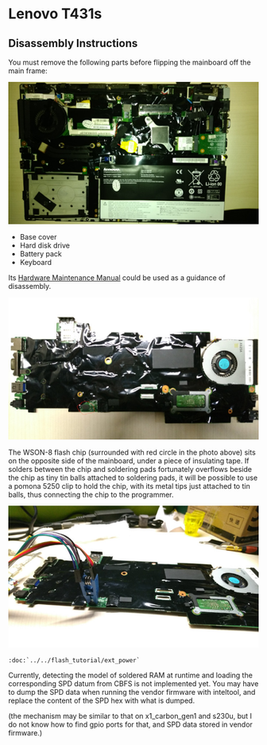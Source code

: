 # Lenovo T431s

## Disassembly Instructions

You must remove the following parts before flipping the mainboard
off the main frame:

![t431s_bc_removed](t431s_bc_removed.jpg)

* Base cover
* Hard disk drive
* Battery pack
* Keyboard

Its [Hardware Maintenance Manual](https://thinkpads.com/support/hmm/hmm_pdf/t431s_hmm_en_0c10894_02.pdf) could be used as a guidance of disassembly.

![t431s_flash_chip](t431s_flash_chip.jpg)

The WSON-8 flash chip (surrounded with red circle in the photo above)
sits on the opposite side of the mainboard, under a piece of insulating
tape. If solders between the chip and soldering pads fortunately
overflows beside the chip as tiny tin balls attached to soldering pads,
it will be possible to use a pomona 5250 clip to hold the chip, with
its metal tips just attached to tin balls, thus connecting the chip to
the programmer.

![t431s_programming](t431s_programming.jpg)

```eval_rst
:doc:`../../flash_tutorial/ext_power`
```

Currently, detecting the model of soldered RAM at runtime and loading
the corresponding SPD datum from CBFS is not implemented yet. You may
have to dump the SPD data when running the vendor firmware with
inteltool, and replace the content of the SPD hex with what is dumped.

(the mechanism may be similar to that on x1_carbon_gen1 and s230u, but
I do not know how to find gpio ports for that, and SPD data stored in
vendor firmware.)

[T420 / T520 / X220 / T420s / W520 common]: xx20_series.md
